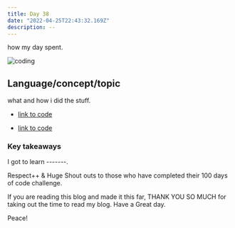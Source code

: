 ```yaml
---
title: Day 38
date: "2022-04-25T22:43:32.169Z"
description: --
---
```


how my day spent.

![coding](./webdev.png)

## Language/concept/topic

what and how i did the stuff.

- [link to code](https://github.com/jay-2000/lip.py/blob/main/quiz_game.py)

- [link to code](https://github.com/jay-2000/lip.py/blob/main/number_guesser.py)

### Key takeaways

I got to learn -------.




Respect++ & Huge Shout outs to those who have completed their 100 days of code challenge.

If you are reading this blog and made it this far, THANK YOU SO MUCH for taking out the time to read my blog. Have a Great day.

Peace!